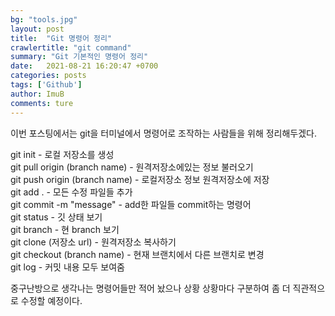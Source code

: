```yaml
---
bg: "tools.jpg"
layout: post
title:  "Git 명령어 정리"
crawlertitle: "git command"
summary: "Git 기본적인 명령어 정리"
date:   2021-08-21 16:20:47 +0700
categories: posts
tags: ['Github']
author: ImuB
comments: ture
---
```

이번 포스팅에서는 git을 터미널에서 명령어로 조작하는 사람들을 위해 정리해두겠다.

git init - 로컬 저장소를 생성  
git pull origin (branch name) - 원격저장소에있는 정보 불러오기  
git push origin (branch name) - 로컬저장소 정보 원격저장소에 저장  
git add . - 모든 수정 파일들 추가  
git commit -m "message" - add한 파일들 commit하는 명령어  
git status - 깃 상태 보기  
git branch - 현 branch 보기  
git clone (저장소 url) - 원격저장소 복사하기  
git checkout (branch name) - 현재 브랜치에서 다른 브랜치로 변경  
git log - 커밋 내용 모두 보여줌  


중구난방으로 생각나는 명령어들만 적어 놨으나 상황 상황마다 구분하여 좀 더 직관적으로 수정할 예정이다.
